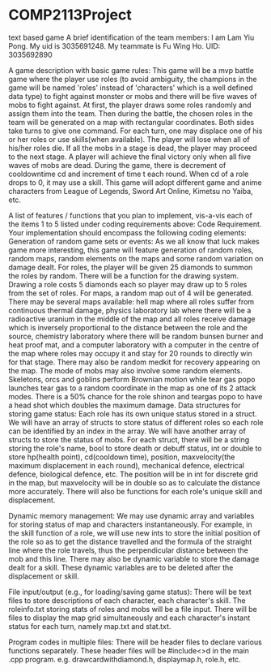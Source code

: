 # COMP2113Project
text based game
A brief identification of the team members:
I am Lam Yiu Pong. My uid is 3035691248.
My teammate is Fu Wing Ho. UID: 3035692890

A game description with basic game rules:
  This game will be a mvp battle game where the player use roles (to avoid ambiguity, the champions in the game will be named 'roles' instead of 'characters' which is a well defined data type) to fight against monster or mobs and there will be five waves of mobs to fight against. At first, the player draws some roles randomly and assign them into the team. Then during the battle, the chosen roles in the team will be generated on a map with rectangular coordinates. Both sides take turns to give one command. For each turn, one may displace one of his or her roles or use skills(when available). The player will lose when all of his/her roles die. If all the mobs in a stage is dead, the player may proceed to the next stage. A player will achieve the final victory only when all five waves of mobs are dead.
  During the game, there is decrement of cooldowntime cd and increment of time t each round. When cd of a role drops to 0, it may use a skill.
  This game will adopt different game and anime characters from League of Legends, Sword Art Online, Kimetsu no Yaiba, etc.

A list of features / functions that you plan to implement, vis-a-vis each of the items 1 to 5 listed under coding requirements above:
Code Requirement. Your implementation should encompass the following coding elements:
  Generation of random game sets or events:
    As we all know that luck makes game more interesting, this game will feature generation of random roles, random maps, random elements on the maps and some random variation on damage dealt.
    For roles, the player will be given 25 diamonds to summon the roles by random. There will be a function for the drawing system. Drawing a role costs 5 diamonds each so player may draw up to 5 roles from the set of roles.
    For maps, a random map out of 4 will be generated. There may be several maps available: hell map where all roles suffer from continuous thermal damage, physics laboratory lab where there will be a radioactive uranium in the middle of the map and all roles receive damage which is inversely proportional to the distance between the role and the source, chemistry laboratory where there will be random bunsen burner and heat proof mat, and a computer laboratory with a computer in the centre of the map where roles may occupy it and stay for 20 rounds to directly win for that stage. There may also be random medkit for recovery appearing on the map.
    The mode of mobs may also involve some random elements. Skeletons, orcs and goblins perform Brownian motion while tear gas popo launches tear gas to a random coordinate in the map as one of its 2 attack modes.
    There is a 50% chance for the role shinon and teargas popo to have a head shot which doubles the maximum damage.
  Data structures for storing game status:
    Each role has its own unique status stored in a struct. We will have an array of structs to store status of different roles so each role can be identified by an index in the array. We will have another array of structs to store the status of mobs.
    For each struct, there will be a string storing the role's name, bool to store death or debuff status, int or double to store hp(health point), cd(cooldown time), position, maxvelocity(the maximum displacement in each round), mechanical defence, electrical defence, biological defence, etc. The position will be in int for discrete grid in the map, but maxvelocity will be in double so as to calculate the distance more accurately. There will also be functions for each role's unique skill and displacement.
    
  Dynamic memory management:
  We may use dynamic array and variables for storing status of map and characters instantaneously. For example, in the skill function of a role, we will use new ints to store the initial position of the role so as to get the distance travelled and the formula of the straight line where the role travels, thus the perpendicular distance between the mob and this line. There may also be dynamic variable to store the damage dealt for a skill. These dynamic variables are to be deleted after the displacement or skill.
  
  File input/output (e.g., for loading/saving game status):
  There will be text files to store descriptions of each character, each character's skill.
  The roleinfo.txt storing stats of roles and mobs will be a file input.
  There will be files to display the map grid simultaneously and each character's instant status for each turn, namely map.txt and stat.txt.
  
  Program codes in multiple files:
  There will be header files to declare various functions separately. These header files will be #include<>d in the main .cpp program.
  e.g. drawcardwithdiamond.h, displaymap.h, role.h, etc.
